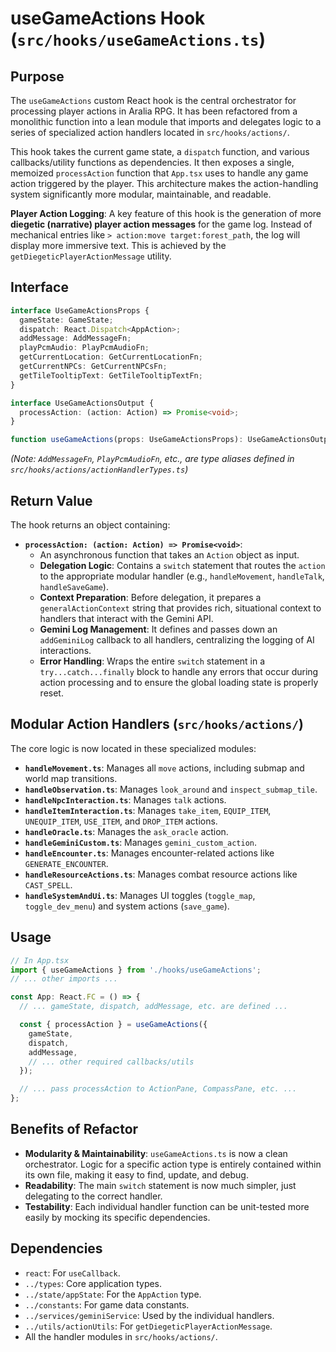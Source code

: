 # useGameActions Hook (`src/hooks/useGameActions.ts`)

## Purpose

The `useGameActions` custom React hook is the central orchestrator for processing player actions in Aralia RPG. It has been refactored from a monolithic function into a lean module that imports and delegates logic to a series of specialized action handlers located in `src/hooks/actions/`.

This hook takes the current game state, a `dispatch` function, and various callbacks/utility functions as dependencies. It then exposes a single, memoized `processAction` function that `App.tsx` uses to handle any game action triggered by the player. This architecture makes the action-handling system significantly more modular, maintainable, and readable.

**Player Action Logging**:
A key feature of this hook is the generation of more **diegetic (narrative) player action messages** for the game log. Instead of mechanical entries like `> action:move target:forest_path`, the log will display more immersive text. This is achieved by the `getDiegeticPlayerActionMessage` utility.

## Interface

```typescript
interface UseGameActionsProps {
  gameState: GameState;
  dispatch: React.Dispatch<AppAction>;
  addMessage: AddMessageFn;
  playPcmAudio: PlayPcmAudioFn;
  getCurrentLocation: GetCurrentLocationFn;
  getCurrentNPCs: GetCurrentNPCsFn;
  getTileTooltipText: GetTileTooltipTextFn;
}

interface UseGameActionsOutput {
  processAction: (action: Action) => Promise<void>;
}

function useGameActions(props: UseGameActionsProps): UseGameActionsOutput;
```
*(Note: `AddMessageFn`, `PlayPcmAudioFn`, etc., are type aliases defined in `src/hooks/actions/actionHandlerTypes.ts`)*

## Return Value

The hook returns an object containing:

*   **`processAction: (action: Action) => Promise<void>`**:
    *   An asynchronous function that takes an `Action` object as input.
    *   **Delegation Logic**: Contains a `switch` statement that routes the `action` to the appropriate modular handler (e.g., `handleMovement`, `handleTalk`, `handleSaveGame`).
    *   **Context Preparation**: Before delegation, it prepares a `generalActionContext` string that provides rich, situational context to handlers that interact with the Gemini API.
    *   **Gemini Log Management**: It defines and passes down an `addGeminiLog` callback to all handlers, centralizing the logging of AI interactions.
    *   **Error Handling**: Wraps the entire `switch` statement in a `try...catch...finally` block to handle any errors that occur during action processing and to ensure the global loading state is properly reset.

## Modular Action Handlers (`src/hooks/actions/`)

The core logic is now located in these specialized modules:
*   **`handleMovement.ts`**: Manages all `move` actions, including submap and world map transitions.
*   **`handleObservation.ts`**: Manages `look_around` and `inspect_submap_tile`.
*   **`handleNpcInteraction.ts`**: Manages `talk` actions.
*   **`handleItemInteraction.ts`**: Manages `take_item`, `EQUIP_ITEM`, `UNEQUIP_ITEM`, `USE_ITEM`, and `DROP_ITEM` actions.
*   **`handleOracle.ts`**: Manages the `ask_oracle` action.
*   **`handleGeminiCustom.ts`**: Manages `gemini_custom_action`.
*   **`handleEncounter.ts`**: Manages encounter-related actions like `GENERATE_ENCOUNTER`.
*   **`handleResourceActions.ts`**: Manages combat resource actions like `CAST_SPELL`.
*   **`handleSystemAndUi.ts`**: Manages UI toggles (`toggle_map`, `toggle_dev_menu`) and system actions (`save_game`).

## Usage

```typescript
// In App.tsx
import { useGameActions } from './hooks/useGameActions';
// ... other imports ...

const App: React.FC = () => {
  // ... gameState, dispatch, addMessage, etc. are defined ...

  const { processAction } = useGameActions({
    gameState,
    dispatch,
    addMessage,
    // ... other required callbacks/utils
  });

  // ... pass processAction to ActionPane, CompassPane, etc. ...
};
```

## Benefits of Refactor

*   **Modularity & Maintainability**: `useGameActions.ts` is now a clean orchestrator. Logic for a specific action type is entirely contained within its own file, making it easy to find, update, and debug.
*   **Readability**: The main `switch` statement is now much simpler, just delegating to the correct handler.
*   **Testability**: Each individual handler function can be unit-tested more easily by mocking its specific dependencies.

## Dependencies
*   `react`: For `useCallback`.
*   `../types`: Core application types.
*   `../state/appState`: For the `AppAction` type.
*   `../constants`: For game data constants.
*   `../services/geminiService`: Used by the individual handlers.
*   `../utils/actionUtils`: For `getDiegeticPlayerActionMessage`.
*   All the handler modules in `src/hooks/actions/`.
